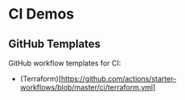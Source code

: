 # CI Demos

## GitHub Templates

GitHub workflow templates for CI:
* (Terraform)[https://github.com/actions/starter-workflows/blob/master/ci/terraform.yml]
